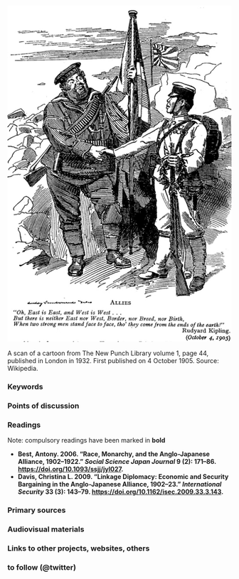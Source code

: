 ![Anglo-Japanese Alliance](images/Punch_Anglo-Japanese_Alliance.jpg)

A scan of a cartoon from The New Punch Library volume 1, page 44, published in London in 1932. First published on 4 October 1905.
Source: Wikipedia.

### Keywords


### Points of discussion


### Readings
Note: compulsory readings have been marked in **bold**

* **Best, Antony. 2006. “Race, Monarchy, and the Anglo-Japanese Alliance, 1902–1922.” *Social Science Japan Journal* 9 (2): 171–86. https://doi.org/10.1093/ssjj/jyl027.**
* **Davis, Christina L. 2009. “Linkage Diplomacy: Economic and Security Bargaining in the Anglo-Japanese Alliance, 1902–23.” *International Security* 33 (3): 143–79. https://doi.org/10.1162/isec.2009.33.3.143.**

### Primary sources


### Audiovisual materials


### Links to other projects, websites, others


### to follow (@twitter)

